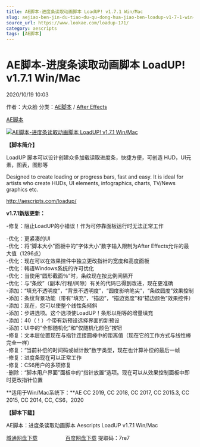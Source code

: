 ```yaml
---
title: AE脚本-进度条读取动画脚本 LoadUP! v1.7.1 Win/Mac
slug: aejiao-ben-jin-du-tiao-du-qu-dong-hua-jiao-ben-loadup-v1-7-1-win-mac
source_url: https://www.lookae.com/loadup-171/
category: aescripts
tags: [AE脚本]
---
```

# AE脚本-进度条读取动画脚本 LoadUP! v1.7.1 Win/Mac

2020/10/19 10:03

作者：大众脸
分类：[AE脚本](https://www.lookae.com/after-effects/aescripts/) / [After Effects](https://www.lookae.com/after-effects/)

[AE脚本](https://www.lookae.com/tag/ae%e8%84%9a%e6%9c%ac/)

[![AE脚本-进度条读取动画脚本 LoadUP! v1.7.1 Win/Mac](https://www.lookae.com/wp-content/uploads/2017/02/LoadUP-.jpg "AE脚本-进度条读取动画脚本 LoadUP! v1.7.1 Win/Mac-LookAE.com")](https://www.lookae.com/wp-content/uploads/2017/02/LoadUP-.jpg)

**【脚本简介】**

LoadUP 脚本可以设计创建众多加载读取进度条，快捷方便，可创造 HUD，UI元素，图表，图形等

Designed to create loading or progress bars, fast and easy. It is ideal for artists who create HUDs, UI elements, infographics, charts, TV/News graphics etc.

http://aescripts.com/loadup/

**v1.7.1新版更新：**

-修复：阻止LoadUP的小错误！作为可停靠面板运行时无法正常工作

-优化：更紧凑的UI  
-优化：将“脚本大小”面板中的“字体大小”数字输入限制为After Effects允许的最大值（1296点）  
-优化：现在可以在效果控件中独立更改指针的宽度和高度面板  
-优化：韩语Windows系统的许可优化  
-优化：当使用“圆形截面％”时，条纹现在按比例间隔开  
-优化：与“条纹”（副本/行程/间隙）有关的代码已得到改进，现在更准确  
-添加：“填充不透明度”，“背景不透明度”，“圆度影响笔尖”，“条纹圆度”效果控制  
-添加：条纹背景功能（带有“填充”，“描边”，“描边宽度”和“描边颜色”效果控件）  
-添加：现在，您可以使整个线性条倾斜  
-添加：步进选项。这个选项使LoadUP！条形以相等的增量填充  
-添加：40（！）个带有新预设选择界面的新预设  
-添加：UI中的“全部随机化”和“仅随机化颜色”按钮  
-修复：文本层位置现在与指针连接圆棒中的距离值（现在它的工作方式与线性棒完全一样）  
-修复：“当前补偿的时间码或帧计数”数字类型，现在也计算补偿的最后一帧  
-修复：进度条现在可以正常工作  
-修复：CS6用户的多项修复  
-删除：“脚本用户界面”面板中的“指针放置”选项。现在可以从效果控制面板中即时更改指针位置

**适用于Win/Mac系统下：**AE CC 2019, CC 2018, CC 2017, CC 2015.3, CC 2015, CC 2014, CC, CS6，2020

**【脚本下载】**

AE脚本：进度条读取动画脚本 Aescripts LoadUP v1.7.1 Win/Mac

[城通网盘下载](https://089u.com/file/680462-467512123)                   [百度网盘下载](https://pan.baidu.com/s/1IIeHCpr6u9ZkP5trxLUylw) 提取码：7re7
